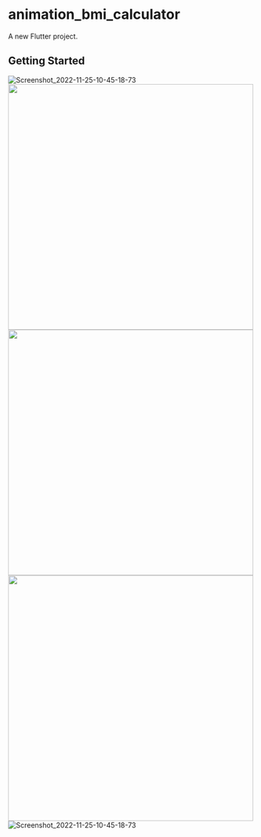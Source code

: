 # animation_bmi_calculator

A new Flutter project.

## Getting Started
![Screenshot_2022-11-25-10-45-18-73](https://user-images.githubusercontent.com/111499619/203906331-f189bb5d-a710-4f3f-b72e-8c5c8d658dab.png)
<img src="https://user-images.githubusercontent.com/111499619/201477162-f6fbe14a-9cd0-47e9-833d-cb06e4bc6519.jpeg" style=" height:500px; " data-target="animated-image.originalImage">     <img src="https://user-images.githubusercontent.com/111499619/201477171-cb66ed2d-b76c-40e2-b0e0-afb4b1681416.jpeg" style=" height:500px; " data-target="animated-image.originalImage">      <img src="" style=" height:500px; " data-target="animated-image.originalImage">    
![Screenshot_2022-11-25-10-45-18-73](https://user-images.githubusercontent.com/111499619/203906331-f189bb5d-a710-4f3f-b72e-8c5c8d658dab.png)

